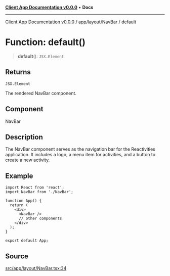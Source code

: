 [**Client App Documentation v0.0.0**](../../../../README.md) • **Docs**

***

[Client App Documentation v0.0.0](../../../../README.md) / [app/layout/NavBar](../README.md) / default

# Function: default()

> **default**(): `JSX.Element`

## Returns

`JSX.Element`

The rendered NavBar component.

## Component

NavBar

## Description

The NavBar component serves as the navigation bar for the Reactivities application.
It includes a logo, a menu item for activities, and a button to create a new activity.

## Example

```tsx
import React from 'react';
import NavBar from './NavBar';

function App() {
  return (
    <div>
      <NavBar />
      // other components
    </div>
  );
}

export default App;
```

## Source

[src/app/layout/NavBar.tsx:34](https://github.com/jimmykurian/Reactivities/blob/53b13a08b38b7d13db7685da19b0f30adc1de6b5/client-app/src/app/layout/NavBar.tsx#L34)
